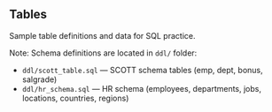 ## Tables

Sample table definitions and data for SQL practice.

Note: Schema definitions are located in `ddl/` folder:
- `ddl/scott_table.sql` — SCOTT schema tables (emp, dept, bonus, salgrade)
- `ddl/hr_schema.sql` — HR schema (employees, departments, jobs, locations, countries, regions)
